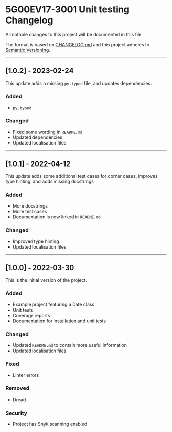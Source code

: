 
# 5G00EV17-3001 Unit testing Changelog

All notable changes to this project will be documented in this file.

The format is based on [CHANGELOG.md](http://changelog.md/)
and this project adheres to [Semantic Versioning](http://semver.org/).

<!-- 
TEMPLATE

## [major.minor.patch] - yyyy-mm-dd

A message that notes the main changes in the update.

### Added

### Changed

### Deprecated

### Fixed

### Removed

### Security

_______________________________________________________________________________
 
 -->

<!--
EXAMPLE

## [0.2.0] - 2021-06-02

Lorem Ipsum dolor sit amet.

### Added

- Cat pictures hidden in the library
- Added beeswax to the gears

### Changed

- Updated localisation files

-->

<!--
_______________________________________________________________________________

## [1.0.2] - 2023-02-24

This update adds a missing `py.typed` file, and updates dependencies.

### Added

- `py.typed`

### Changed

- Fixed some wording in `README.md`
- Updated dependencies
- Updated localisation files

-->

_______________________________________________________________________________

## [1.0.2] - 2023-02-24

This update adds a missing `py.typed` file, and updates dependencies.

### Added

- `py.typed`

### Changed

- Fixed some wording in `README.md`
- Updated dependencies
- Updated localisation files

_______________________________________________________________________________

## [1.0.1] - 2022-04-12

This update adds some additional test cases for corner cases, improves
type hinting, and adds missing docstrings

### Added

- More docstrings
- More test cases
- Documentation is now linked in `README.md`

### Changed

- Improved type hinting
- Updated localisation files

_______________________________________________________________________________

## [1.0.0] - 2022-03-30

This is the initial version of the project.

### Added

- Example project featuring a Date class
- Unit tests
- Coverage reports
- Documentation for installation and unit tests

### Changed

- Updated `README.md` to contain more useful information
- Updated localisation files

### Fixed

- Linter errors

### Removed

- Dread

### Security

- Project has Snyk scanning enabled

<!-- markdownlint-configure-file {
    "MD022": false,
    "MD024": false,
    "MD030": false,
    "MD032": false
} -->
<!--
    MD022: Blanks around headings
    MD024: No duplicate headings
    MD030: Spaces after list markers
    MD032: Blanks around lists
-->
